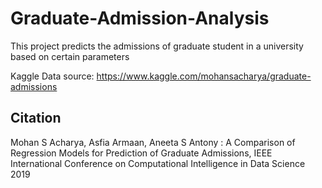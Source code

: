 # Graduate-Admission-Analysis
This project predicts the admissions of graduate student in a university based on certain parameters

Kaggle Data source: https://www.kaggle.com/mohansacharya/graduate-admissions

## Citation

Mohan S Acharya, Asfia Armaan, Aneeta S Antony : A Comparison of Regression Models for Prediction of Graduate Admissions, IEEE International Conference on Computational Intelligence in Data Science 2019
